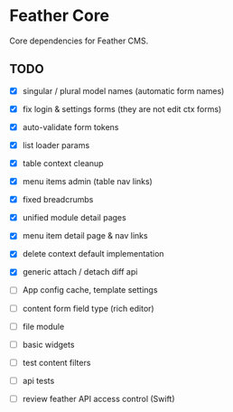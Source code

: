 # Feather Core

Core dependencies for Feather CMS.


## TODO

- [x] singular / plural model names (automatic form names)
- [x] fix login & settings forms (they are not edit ctx forms)
- [x] auto-validate form tokens
- [x] list loader params
- [x] table context cleanup
- [x] menu items admin (table nav links)
- [x] fixed breadcrumbs
- [x] unified module detail pages
- [x] menu item detail page & nav links
- [x] delete context default implementation
- [x] generic attach / detach diff api
- [ ] App config cache, template settings
- [ ] content form field type (rich editor)
- [ ] file module
- [ ] basic widgets
- [ ] test content filters
- [ ] api tests
- [ ] review feather API access control (Swift)

